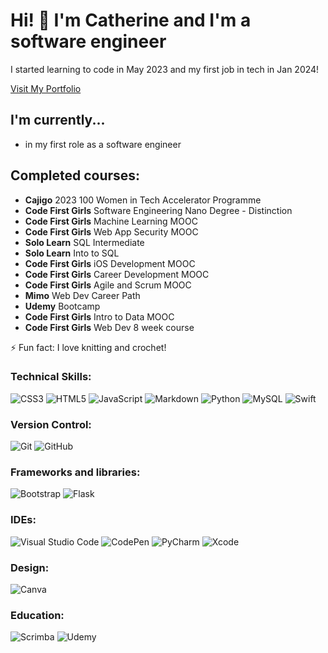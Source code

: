 # Hi! 👋 I'm Catherine and I'm a software engineer
I started learning to code in May 2023 and my first job in tech in Jan 2024!

[Visit My Portfolio](https://catherinealicewood.github.io/Catherine-Wood/)
## I'm currently...
- in my first role as a software engineer
## Completed courses:
- **Cajigo** 2023 100 Women in Tech Accelerator Programme
- **Code First Girls** Software Engineering Nano Degree - Distinction
- **Code First Girls** Machine Learning MOOC
- **Code First Girls** Web App Security MOOC
- **Solo Learn** SQL Intermediate
- **Solo Learn** Into to SQL
- **Code First Girls** iOS Development MOOC
- **Code First Girls** Career Development MOOC
- **Code First Girls** Agile and Scrum MOOC
- **Mimo** Web Dev Career Path
- **Udemy** Bootcamp
- **Code First Girls** Intro to Data MOOC
- **Code First Girls** Web Dev 8 week course

⚡ Fun fact: I love knitting and crochet!

### Technical Skills:
![CSS3](https://img.shields.io/badge/css3-%231572B6.svg?style=for-the-badge&logo=css3&logoColor=white)
![HTML5](https://img.shields.io/badge/html5-%23E34F26.svg?style=for-the-badge&logo=html5&logoColor=white)
![JavaScript](https://img.shields.io/badge/javascript-%23323330.svg?style=for-the-badge&logo=javascript&logoColor=%23F7DF1E)
![Markdown](https://img.shields.io/badge/markdown-%23000000.svg?style=for-the-badge&logo=markdown&logoColor=white)
![Python](https://img.shields.io/badge/python-3670A0?style=for-the-badge&logo=python&logoColor=ffdd54)
![MySQL](https://img.shields.io/badge/mysql-%2300f.svg?style=for-the-badge&logo=mysql&logoColor=white)
![Swift](https://img.shields.io/badge/swift-F54A2A?style=for-the-badge&logo=swift&logoColor=white)
### Version Control:
![Git](https://img.shields.io/badge/git-%23F05033.svg?style=for-the-badge&logo=git&logoColor=white)
![GitHub](https://img.shields.io/badge/github-%23121011.svg?style=for-the-badge&logo=github&logoColor=white)
### Frameworks and libraries:
![Bootstrap](https://img.shields.io/badge/bootstrap-%238511FA.svg?style=for-the-badge&logo=bootstrap&logoColor=white)
![Flask](https://img.shields.io/badge/flask-%23000.svg?style=for-the-badge&logo=flask&logoColor=white)
### IDEs:
![Visual Studio Code](https://img.shields.io/badge/Visual%20Studio%20Code-0078d7.svg?style=for-the-badge&logo=visual-studio-code&logoColor=white)
![CodePen](https://img.shields.io/badge/CodePen-white?style=for-the-badge&logo=codepen&logoColor=black)
![PyCharm](https://img.shields.io/badge/pycharm-143?style=for-the-badge&logo=pycharm&logoColor=black&color=black&labelColor=green)
![Xcode](https://img.shields.io/badge/Xcode-007ACC?style=for-the-badge&logo=Xcode&logoColor=white)
### Design:
![Canva](https://img.shields.io/badge/Canva-%2300C4CC.svg?style=for-the-badge&logo=Canva&logoColor=white)
### Education:
![Scrimba](https://img.shields.io/badge/scrimba-2B283A?style=for-the-badge&logo=scrimba&logoColor=white)
![Udemy](https://img.shields.io/badge/Udemy-A435F0?style=for-the-badge&logo=Udemy&logoColor=white)
<!--
**CatherineAliceWood/CatherineAliceWood** is a ✨ _special_ ✨ repository because its `README.md` (this file) appears on your GitHub profile.

Here are some ideas to get you started:

###

